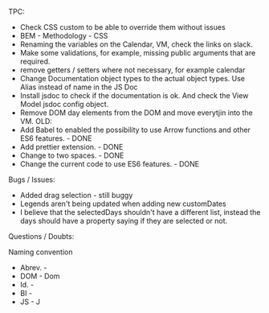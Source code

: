 TPC:
  - Check CSS custom to be able to override them without issues
  - BEM - Methodology - CSS
  - Renaming the variables on the Calendar, VM, check the links on slack.
  - Make some validations, for example, missing public arguments that are required.
  - remove getters / setters where not necessary, for example calendar
  - Change Documentation object types to the actual object types. Use Alias instead of name in the JS Doc
  - Install jsdoc to check if the documentation is ok. And check the View Model jsdoc config object.
  - Remove DOM day elements from the DOM and move everytjin into the VM.
OLD:
  - Add Babel to enabled the possibility to use Arrow functions and other ES6 features. - DONE
  - Add prettier extension. - DONE
  - Change to two spaces. - DONE
  - Change the current code to use ES6 features. - DONE


Bugs / Issues:
  - Added drag selection - still buggy
  - Legends aren't being updated when adding new customDates
  - I believe that the selectedDays shouldn't have a different list, instead the days should have a property saying if they are selected or not.


Questions / Doubts:


Naming convention
- Abrev. -
- DOM    - Dom
- Id.    -
- BI     -
- JS     - J
